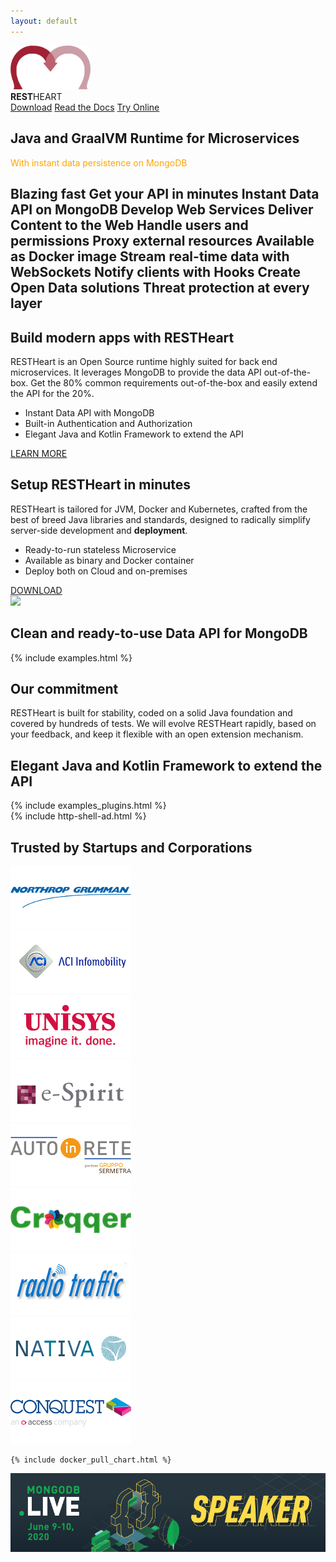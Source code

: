 ```yaml
---
layout: default
---
```


<section id="top" class="text-center pt-4 pb-5">
    <section class="my-0">
        <img src="/images/rh-logo-clean.png" width="128" />
        <div class="pt-4 ml-3 ml-md-5 top-1 text-lightcyan text-break"><strong>REST</strong>HEART</div>
        <a href="/docs/setup" class="btn btn-o-white ml-1 mt-3 my-0 btn-md">Download</a>
        <a href="/docs" class="btn btn-o-white ml-1 mt-3 my-0 btn-md">Read the Docs</a>
        <a href="/docs/try" class="btn btn-o-white ml-1 mt-3 my-0 btn-md">Try Online</a>
        <h2 class="mt-2 ml-3 ml-md-5 top-2 text-lightcyan text-break">Java and GraalVM Runtime for Microservices</h2>
        <p class="mt-2 ml-3 ml-md-5 top-4 text-break" style="color:orange">With instant data persistence on MongoDB</p>
    </section>
</section>

<section class="cd-intro mt-4 mb-2">
    <h1 class="cd-headline d-block justify-content-center letters type">
        <span class="cd-words-wrapper waiting restheart-red">
            <b class="is-visible">Blazing fast</b>
            <b>Get your API in minutes</b>
            <b>Instant Data API on MongoDB</b>
            <b>Develop Web Services</b>
            <b>Deliver Content to the Web</b>
            <b>Handle users and permissions</b>
            <b>Proxy external resources</b>
            <b>Available as Docker image</b>
            <b>Stream real-time data with WebSockets</b>
            <b>Notify clients with Hooks</b>
            <b>Create Open Data solutions</b>
            <b>Threat protection at every layer</b>
        </span>
    </h1>
</section>

<section id="call-to-action" class="call-to-action">
    <div class="container-fluid">
        <div class="row">
            <div class="col-md-6 mb-2 call-to-action__item call-to-action__first">
                <h2 class="call-to-action__title">Build modern apps with RESTHeart</h2>
                <p>RESTHeart is an Open Source runtime highly suited for back end microservices.
                It leverages MongoDB to provide the data API out-of-the-box. Get the 80% common requirements out-of-the-box and easily extend the API for the 20%.</p>
                <ul class="">
                    <li>Instant Data API with MongoDB</li>
                    <li>Built-in Authentication and Authorization</li>
                    <li>Elegant Java and Kotlin Framework to extend the API</li>
                </ul>
                <a href="{{ "/docs" | prepend: site.baseurl }}" class="btn bg-info ml-1 mt-3 my-0 btn-md">LEARN MORE</a>
            </div>
            <div class="col-md-6 mb-2 call-to-action__item call-to-action__first">
                <h2 class="call-to-action__title">Setup RESTHeart in minutes</h2>
                <p>RESTHeart is tailored for JVM, Docker and Kubernetes, crafted from the best of breed Java libraries and standards, designed to radically simplify server-side development and <strong>deployment</strong>.</p>
                <ul class="">
                    <li>Ready-to-run stateless Microservice</li>
                    <li>Available as binary and Docker container</li>
                    <li>Deploy both on Cloud and on-premises</li>
                </ul>
                <a href="{{ "/docs/setup" | prepend: site.baseurl }}" class="btn bg-primary ml-1 mt-3 btn-md">DOWNLOAD</a>
            </div>
        </div>
    </div>
</section>

<div class="container text-center mt-0">
    <img src="/images/restheart.gif" class="img-fluid">
</div>

<div class="container">
    <h2 class="text-center restheart-red">Clean and ready-to-use Data API for MongoDB</h2>
</div>

<section id="examples" class="slice bg-white my-0 pb-0">
    {% include examples.html %}
</section>

<section id="our-commitment" class="mb-5">
    <div class="row mx-0">
        <div id="commitment" class="container-fluid my-2">
            <h2 class="text-center restheart-red">
                Our commitment
            </h2>
            <div class="container">
                <div class="row">
                    <div class="col-8 offset-2 call-to-action__item call-to-action__first">
            RESTHeart is built for stability, coded on a solid Java foundation and covered by hundreds of tests. We will evolve RESTHeart rapidly, based on your feedback, and keep it flexible with an open extension mechanism.
                    </div>
                </div>
            </div>
        </div>
    </div>
</section>

<div class="container">
    <h2 class="text-center restheart-red m-0 mb-2">Elegant Java and Kotlin Framework to extend the API</h2>
</div>

<section id="examples-plugins" class="slice bg-white">
    {% include examples_plugins.html %}
</section>

<div class="mt-0 pt-0 mb-5">
{% include http-shell-ad.html %}
</div>

<section id="trusted-by">
    <div class="row mx-0">
        <div id="customers" class="container-fluid my-2">
            <h2 class="text-center restheart-red">
                Trusted by Startups and Corporations
            </h2>
            <div class="customer-logos">
                <div class="slide my-2"><img src="/images/customers/ng-logo.png"></div>
                <div class="slide my-2"><img src="/images/customers/aci-infomobility.png"></div>
                <div class="slide my-2"><img src="/images/customers/unisys.png"></div>
                <div class="slide my-2"><img src="/images/customers/e-spirit.png"></div>
                <div class="slide my-2"><img src="/images/customers/autoinrete.png"></div>
                <div class="slide my-2"><img src="/images/customers/croqqer-logo.png"></div>
                <div class="slide my-2"><img src="/images/customers/radiotraffic.png"></div>
                <div class="slide my-2"><img src="/images/customers/nativa.png"></div>
                <div class="slide my-2"><img src="/images/customers/conquest.png"></div>
            </div>
        </div>
    </div>
</section>

<section class="chart mt-3" id="chart">

    {% include docker_pull_chart.html %}

</section>

<div class="jumbotron bg-white text-white text-center mt-3 mb-0 py-4">
    <a href="https://youtu.be/VMaKyQkXByo" target="_blank">
        <img src="/images/MDB-Live-Speaker-Badge-Horizontal.png" class="img-responsive"/>
    </a>
</div>

<link rel="stylesheet" href="assets/animated-headline/css/style.css"> <!-- Resource style -->
<script src="assets/animated-headline/js/modernizr.js"></script> <!-- Modernizr -->
<script src="assets/animated-headline/js/main.js"></script>
